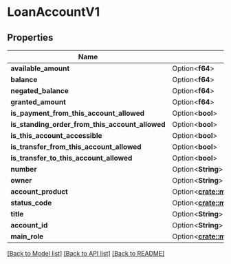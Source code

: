 # LoanAccountV1

## Properties

Name | Type | Description | Notes
------------ | ------------- | ------------- | -------------
**available_amount** | Option<**f64**> |  | [optional]
**balance** | Option<**f64**> |  | [optional]
**negated_balance** | Option<**f64**> |  | [optional]
**granted_amount** | Option<**f64**> |  | [optional]
**is_payment_from_this_account_allowed** | Option<**bool**> |  | [optional]
**is_standing_order_from_this_account_allowed** | Option<**bool**> |  | [optional]
**is_this_account_accessible** | Option<**bool**> |  | [optional]
**is_transfer_from_this_account_allowed** | Option<**bool**> |  | [optional]
**is_transfer_to_this_account_allowed** | Option<**bool**> |  | [optional]
**number** | Option<**String**> |  | [optional]
**owner** | Option<**String**> |  | [optional]
**account_product** | Option<[**crate::models::AccountProductV1**](AccountProduct.v1.md)> |  | [optional]
**status_code** | Option<[**crate::models::AccountStatusCodeV1**](AccountStatusCode.v1.md)> |  | [optional]
**title** | Option<**String**> |  | [optional]
**account_id** | Option<**String**> |  | [optional]
**main_role** | Option<[**crate::models::MainRoleV1**](MainRole.v1.md)> |  | [optional]

[[Back to Model list]](../README.md#documentation-for-models) [[Back to API list]](../README.md#documentation-for-api-endpoints) [[Back to README]](../README.md)


